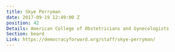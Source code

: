 ```yaml
---
title: Skye Perryman
date: 2017-09-19 12:49:00 Z
position: 42
Details: American College of Obstetricians and Gynecologists
Section: board
Link: https://democracyforward.org/staff/skye-perryman/
---
```


